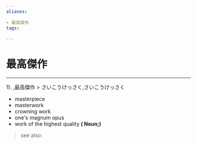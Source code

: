 ```yaml
---
aliases:
    
- 最高傑作
tags:
    
---
```


# 最高傑作
---
1).
,最高傑作 > さいこうけっさく,さいこうけっさく

- masterpiece
- masterwork
- crowning work
- one's magnum opus
- work of the highest quality
**( Noun;)**
> see also: 
            